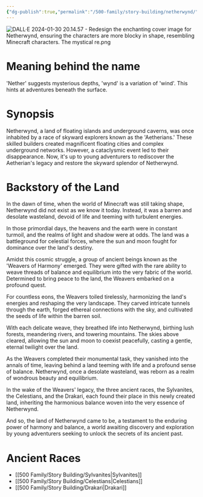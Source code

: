 ```yaml
---
{"dg-publish":true,"permalink":"/500-family/story-building/netherwynd/"}
---
```


![DALL·E 2024-01-30 20.14.57 - Redesign the enchanting cover image for Netherwynd, ensuring the characters are more blocky in shape, resembling Minecraft characters. The mystical re.png](/img/user/DALL%C2%B7E%202024-01-30%2020.14.57%20-%20Redesign%20the%20enchanting%20cover%20image%20for%20Netherwynd,%20ensuring%20the%20characters%20are%20more%20blocky%20in%20shape,%20resembling%20Minecraft%20characters.%20The%20mystical%20re.png)
# Meaning behind the name
'Nether' suggests mysterious depths, 'wynd' is a variation of 'wind'. This hints at adventures beneath the surface.

# Synopsis
Netherwynd, a land of floating islands and underground caverns, was once inhabited by a race of skyward explorers known as the 'Aetherians.' These skilled builders created magnificent floating cities and complex underground networks. However, a cataclysmic event led to their disappearance. Now, it's up to young adventurers to rediscover the Aetherian's legacy and restore the skyward splendor of Netherwynd.


# Backstory of the Land

In the dawn of time, when the world of Minecraft was still taking shape, Netherwynd did not exist as we know it today. Instead, it was a barren and desolate wasteland, devoid of life and teeming with turbulent energies.

In those primordial days, the heavens and the earth were in constant turmoil, and the realms of light and shadow were at odds. The land was a battleground for celestial forces, where the sun and moon fought for dominance over the land's destiny.

Amidst this cosmic struggle, a group of ancient beings known as the 'Weavers of Harmony' emerged. They were gifted with the rare ability to weave threads of balance and equilibrium into the very fabric of the world. Determined to bring peace to the land, the Weavers embarked on a profound quest.

For countless eons, the Weavers toiled tirelessly, harmonizing the land's energies and reshaping the very landscape. They carved intricate tunnels through the earth, forged ethereal connections with the sky, and cultivated the seeds of life within the barren soil.

With each delicate weave, they breathed life into Netherwynd, birthing lush forests, meandering rivers, and towering mountains. The skies above cleared, allowing the sun and moon to coexist peacefully, casting a gentle, eternal twilight over the land.

As the Weavers completed their monumental task, they vanished into the annals of time, leaving behind a land teeming with life and a profound sense of balance. Netherwynd, once a desolate wasteland, was reborn as a realm of wondrous beauty and equilibrium.

In the wake of the Weavers' legacy, the three ancient races, the Sylvanites, the Celestians, and the Drakari, each found their place in this newly created land, inheriting the harmonious balance woven into the very essence of Netherwynd.

And so, the land of Netherwynd came to be, a testament to the enduring power of harmony and balance, a world awaiting discovery and exploration by young adventurers seeking to unlock the secrets of its ancient past.

# Ancient Races
- [[500 Family/Story Building/Sylvanites\|Sylvanites]]
- [[500 Family/Story Building/Celestians\|Celestians]]
- [[500 Family/Story Building/Drakari\|Drakari]]